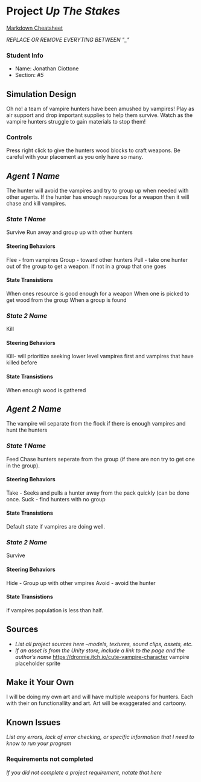 # Project _Up The Stakes_

[Markdown Cheatsheet](https://github.com/adam-p/markdown-here/wiki/Markdown-Here-Cheatsheet)

_REPLACE OR REMOVE EVERYTING BETWEEN "\_"_

### Student Info

-   Name: Jonathan Ciottone
-   Section: _#5_

## Simulation Design 

Oh no! a team of vampire hunters have been amushed by vampires!  Play as air support and drop important supplies to help them survive. Watch as the vampire hunters struggle to gain materials to stop them! 

### Controls

Press right click to give the hunters wood blocks to craft weapons. Be careful with your placement as you only have so many.



## _Agent 1 Name_

The hunter will avoid the vampires and try to group up when needed with other agents. If the hunter has enough resources for a weapon then it will chase and kill vampires.

### _State 1 Name_

Survive 
Run away and group up with other hunters

#### Steering Behaviors

Flee - from vampires 
Group - toward other hunters
Pull - take one hunter out of the group to get a weapon. If not in a group that one goes

   
#### State Transistions

When ones resource is good enough for a weapon
When one is picked to get wood from the group
When a group is found 
   
### _State 2 Name_

Kill

#### Steering Behaviors

Kill- will prioritize seeking lower level vampires first and vampires that have killed before 

#### State Transistions

When enough wood is gathered

## _Agent 2 Name_

The vampire wil separate from the flock if there is enough vampires and hunt the hunters

### _State 1 Name_

Feed
Chase hunters seperate from the group (if there are non try to get one in the group).
#### Steering Behaviors

Take - Seeks and pulls a hunter away from the pack quickly (can be done once.
Suck - find hunters with no group
#### State Transistions

Default state if vampires are doing well.
   
### _State 2 Name_

Survive 
#### Steering Behaviors

Hide - Group up with other vmpires 
Avoid - avoid the hunter
   
#### State Transistions

if vampires population is less than half.

## Sources

-   _List all project sources here –models, textures, sound clips, assets, etc._
-   _If an asset is from the Unity store, include a link to the page and the author’s name_
https://dronnie.itch.io/cute-vampire-character vampire placeholder sprite

## Make it Your Own

I will be doing my own art and will have multiple weapons for hunters. 
Each with their on functionallity and art.
Art will be exaggerated and cartoony.

## Known Issues

_List any errors, lack of error checking, or specific information that I need to know to run your program_

### Requirements not completed

_If you did not complete a project requirement, notate that here_

